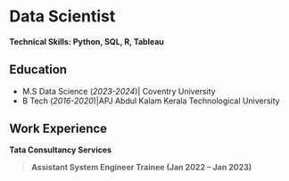 # Data Scientist

#### Technical Skills: Python, SQL, R, Tableau

## Education					       		
- M.S Data Science (_2023-2024_)| Coventry University
- B Tech (_2016-2020_)|APJ Abdul Kalam Kerala Technological University

## Work Experience
**Tata Consultancy Services**
>**Assistant System Engineer Trainee (Jan 2022 – Jan 2023)**

